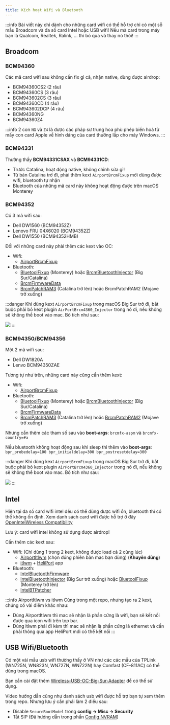 ```yaml
---
title: Kích hoạt Wifi và Bluetooth
---
```


:::info
Bài viết này chỉ dành cho những card wifi có thể hỗ trợ chỉ có một sỗ mẫu Broadcom và đa số card Intel hoặc USB wifi!
Nếu mà card trong máy bạn là Qualcom, Realtek, Ralink, ... thì bỏ qua và thay nó thôi!
:::

## Broadcom

### BCM94360

Các mã card wifi sau không cần fix gì cả, nhận native, dùng được airdrop:
+ BCM94360CS2 (2 râu)
+ BCM94360CS (3 râu)
+ BCM943602CS (3 râu)
+ BCM94360CD (4 râu)
+ BCM943602DCP (4 râu)
+ BCM94360NG 
+ BCM94360Z4

:::info
2 con `NG` và `Z4` là được các pháp sư trung hoa phù phép biến hoá từ mấy con card Apple về hình dáng của card thường lắp cho máy Windows.
:::

### BCM94331

Thường thấy **BCM94331CSAX** và **BCM94331CD**:
+ Trước Catalina, hoạt động native, không chỉnh sửa gì!
+ Từ bản Catalina trở đi, phải thêm kext `AirportBrcmFixup` mới dùng được wifi, bluetooth tự nhận
+ Bluetooth của những mã card này không hoạt động được trên macOS Monterey

### BCM94352

Có 3 mã wifi sau:
+ Dell DW1560 (BCM94352Z)
+ Lenovo FRU 04X6020 (BCM94352Z)
+ Dell DW1550 (BCM94352HMB)

Đối với những card này phải thêm các kext vào OC:
+ Wifi:
  + [AirportBrcmFixup](https://github.com/acidanthera/AirportBrcmFixup/releases)
+ Bluetooth:
  + [BluetoolFixup](https://github.com/acidanthera/BrcmPatchRAM/releases) (Monterey) hoặc [BrcmBluetoothInjector](https://github.com/acidanthera/BrcmPatchRAM/releases) (Big Sur/Catalina)
  + [BrcmFirmwareData](https://github.com/acidanthera/BrcmPatchRAM/releases)
  + [BrcmPatchRAM3](https://github.com/acidanthera/BrcmPatchRAM/releases) (Catalina trở lên) hoặc BrcmPatchRAM2 (Mojave trở xuống)

:::danger
Khi dùng kext `AirportBrcmFixup` trong macOS Big Sur trở đi, bắt buộc phải bỏ kext plugin `AirPortBrcm4360_Injector` trong nó đi, nếu không sẽ không thể boot vào mac. Bỏ tích như sau:

![](/img/docs/post-install/airportbrcmfixup-bigsur.png)
:::

### BCM94350/BCM94356

Một 2 mã wifi sau:
+ Dell DW1820A
+ Lenvo BCM94350ZAE

Tương tự như trên, những card này cũng cần thêm kext:
+ Wifi:
  + [AirportBrcmFixup](https://github.com/acidanthera/AirportBrcmFixup/releases)
+ Bluetooth:
  + [BluetoolFixup](https://github.com/acidanthera/BrcmPatchRAM/releases) (Monterey) hoặc [BrcmBluetoothInjector](https://github.com/acidanthera/BrcmPatchRAM/releases) (Big Sur/Catalina)
  + [BrcmFirmwareData](https://github.com/acidanthera/BrcmPatchRAM/releases)
  + [BrcmPatchRAM3](https://github.com/acidanthera/BrcmPatchRAM/releases) (Catalina trở lên) hoặc [BrcmPatchRAM2](https://github.com/acidanthera/BrcmPatchRAM/releases) (Mojave trở xuống)

Nhưng cần thêm các tham số sau vào **boot-args**: `brcmfx-aspm` và `brcmfx-country=#a`

Nếu bluetooth không hoạt động sau khi sleep thì thêm vào **boot-args**: `bpr_probedelay=100 bpr_initialdelay=300 bpr_postresetdelay=300`

:::danger
Khi dùng kext `AirportBrcmFixup` trong macOS Big Sur trở đi, bắt buộc phải bỏ kext plugin `AirPortBrcm4360_Injector` trong nó đi, nếu không sẽ không thể boot vào mac. Bỏ tích như sau:

![](/img/docs/post-install/airportbrcmfixup-bigsur.png)
:::

## Intel

Hiện tại đa số card wifi intel đều có thể dùng được wifi ổn, bluetooth thì có thể không ổn định. Xem danh sách card wifi được hỗ trợ ở đây [OpenIntelWireless Compatibility](https://openintelwireless.github.io/itlwm/Compat.html#mvm-gen-1-iwm)

Lưu ý: card wifi intel không sử dụng được airdrop!

Cần thêm các kext sau:

+ Wifi: (Chỉ dùng 1 trong 2 kext, không được load cả 2 cùng lúc)
  + [AirportItlwm](https://github.com/OpenIntelWireless/itlwm/releases) (chọn đúng phiên bản mac bạn dùng) (**Khuyên dùng**)
  + [itlwm](https://github.com/OpenIntelWireless/itlwm/releases) + [HeliPort](https://github.com/OpenIntelWireless/HeliPort/releases) app
+ Bluetooth:
  + [IntelBluetoothFirmware](https://github.com/OpenIntelWireless/IntelBluetoothFirmware)
  + [IntelBluetoothInjector](https://github.com/OpenIntelWireless/IntelBluetoothFirmware) (Big Sur trở xuống) hoặc [BluetoolFixup](https://github.com/acidanthera/BrcmPatchRAM/releases) (Monterey trở lên)
  + [IntelBTPatcher](https://github.com/OpenIntelWireless/IntelBluetoothFirmware)

:::info AirportItlwm vs itlwm
Cùng trong một repo, nhưng tạo ra 2 kext, chúng có vài điểm khác nhau:
+ Dùng AirportItlwm thì mac sẽ nhận là phần cứng là wifi, bạn sẽ kết nối được qua icon wifi trên top bar.
+ Dùng itlwm phải đi kèm thì mac sẽ nhận là phần cứng là ethernet và cần phải thông qua app HeliPort mới có thể kết nối
:::

## USB Wifi/Bluetooth

Có một vài mẫu usb wifi thường thấy ở VN như các các mẫu của TPLink (WN725N, WN823N, WN727N, WN722N) hay Comfast (CF-811AC) có thể dùng trong macOS.

Bạn cần cài đặt thêm [Wireless-USB-OC-Big-Sur-Adapter](https://github.com/chris1111/Wireless-USB-OC-Big-Sur-Adapter) để có thể sử dụng.

Video hướng dẫn cũng như danh sách usb wifi được hỗ trợ bạn tự xem thêm trong repo. Nhưng lưu ý cần phải làm 2 điều sau: 
+ Disable `SecureBootModel` trong **config → Misc → Security**
+ Tắt SIP (Đã hướng dẫn trong phần [Config NVRAM](/docs/opencore-config/nvram))
